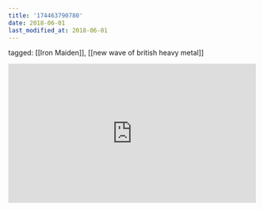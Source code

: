 ```yaml
---
title: '174463790780'
date: 2018-06-01
last_modified_at: 2018-06-01
---
```

tagged: [[Iron Maiden]], [[new wave of british heavy metal]]
<iframe allow="accelerometer; autoplay; clipboard-write; encrypted-media; gyroscope; picture-in-picture" allowfullscreen="" frameborder="0" height="281" id="youtube_iframe" src="https://www.youtube.com/embed/Xg9aQvjMS60?feature=oembed&amp;enablejsapi=1&amp;origin=https://safe.txmblr.com&amp;wmode=opaque" width="500"></iframe>